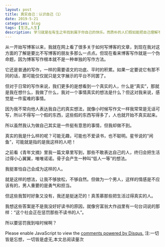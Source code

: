 ```yaml
---
layout: post
title: 真实自己：认识自己（1）
date: 2019-5-21
categories: blog
tags: [生活,人生]
description: 学习就是在有生之年找到属于你自己的快乐。而质朴的人们假如能把自己理解不了的事情看作是与己无关的事，那就好了。
---
```



从一开始写博客以来，我就在网上看了很多关于如何写博客的文章，到现在我对这方面的了解是要比不写博客的朋友多那么一点点。但现在看来博客写作就是一个伪命题，因为博客写作根本就不是一种单独的写作方法。

它还是普通的写作，一样的需要语文的功底、平时的积累。如果一定要说它有那不同的话，那可能仅仅就只是文字展示的平台不同罢了。

但对于日常的写作来说，我们更多的是想看到一个真实的人，什么是“真实”，那就是我在想什么，我做了什么，我对一个事情真实的想法是什么？但这对我来说，感觉是一件蛮难的事情。

因为我不常向他人表达我自己的真实想法，就像小时候写作文一样我常常是无话可写，所以不得写一个假的东西，这些假的东西写得多了，人也就开始不真实起来。

所以虽然我认为做自己其实是一件挺有意思的事情，但我却做不到。

真实的我是什么样的呢？可能无趣，可能也不爱读书，也不聪明。星爷说的“闲鱼”，可能就是指的是我这样的人吧！

之前看《青年文摘》里我一篇文章里写到，那些不敢表达自己的人，终归会把生活过得小心翼翼，唯唯诺诺。骨子会产生一种叫“低人一等”的想法。

我挺害怕自己会成为这样的人。

就是这样的想法，让我不够放松，不够自然。但做为一个男人，这样的情感是不应该有的，男人重要的是勇气和担当。

但这些我暂时好象又没有，我还是挺迷茫的！真羡慕那些把生活过得真实的人。

我想这些答案是不是我没好好读书的原因，就像穷富翁大作战里有一句台词说的那样：“这个社会正在惩罚那些不读书的人”。

所以要惩罚我到啥时候啊？

<script id="dsq-count-scr" src="//huiweishijie.disqus.com/count.js" async></script>

<div id="disqus_thread"></div>
<script>

/**
*  RECOMMENDED CONFIGURATION VARIABLES: EDIT AND UNCOMMENT THE SECTION BELOW TO INSERT DYNAMIC VALUES FROM YOUR PLATFORM OR CMS.
*  LEARN WHY DEFINING THESE VARIABLES IS IMPORTANT: https://disqus.com/admin/universalcode/#configuration-variables*/
/*
var disqus_config = function () {
this.page.url = PAGE_URL;  // Replace PAGE_URL with your page's canonical URL variable
this.page.identifier = PAGE_IDENTIFIER; // Replace PAGE_IDENTIFIER with your page's unique identifier variable
};
*/
(function() { // DON'T EDIT BELOW THIS LINE
var d = document, s = d.createElement('script');
s.src = 'https://huiweishijie.disqus.com/embed.js';
s.setAttribute('data-timestamp', +new Date());
(d.head || d.body).appendChild(s);
})();
</script>
<noscript>Please enable JavaScript to view the <a href="https://disqus.com/?ref_noscript">comments powered by Disqus.</a></noscript>

<span id="busuanzi_container_page_pv">
  注:一切皆是忘想，一切皆是虚无,本文总阅读量<span id="busuanzi_value_page_pv"></span>次
</span>

